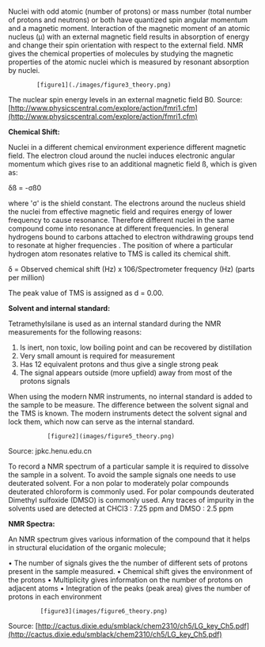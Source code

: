 Nuclei with odd atomic (number of protons) or mass number (total number of protons and neutrons) or both have quantized spin angular momentum and a magnetic moment. Interaction of the magnetic moment of an atomic nucleus (µ) with an external magnetic field results in absorption of energy and change their spin orientation with respect to the external field. NMR gives the chemical properties of molecules by studying the magnetic properties of the atomic nuclei which is measured by resonant absorption by nuclei.


       	    [figure1](./images/figure3_theory.png)



The nuclear spin energy levels in an external magnetic field B0.
Source: [http://www.physicscentral.com/explore/action/fmri1.cfm](http://www.physicscentral.com/explore/action/fmri1.cfm)


**Chemical Shift:**

Nuclei in a different chemical environment experience different magnetic field. The electron cloud around the nuclei induces electronic angular momentum which gives rise to an additional magnetic field ß, which is given as:

δß = -σß0

where 'σ' is the shield constant. The electrons around the nucleus shield the nuclei from effective magnetic field and requires energy of lower frequency to cause resonance. Therefore different nuclei in the same compound come into resonance at different frequencies. In general hydrogens bound to carbons attached to electron withdrawing groups tend to resonate at higher frequencies . The position of where a particular hydrogen atom resonates relative to TMS is called its chemical shift.

δ = Observed chemical shift (Hz) x 106/Spectrometer frequency (Hz) (parts per million)

The peak value of TMS is assigned as d = 0.00.


**Solvent and internal standard:**

Tetramethylsilane is used as an internal standard during the NMR measurements for the following reasons:

1. Is inert, non toxic, low boiling point and can be recovered by distillation
2. Very small amount is required for measurement
3. Has 12 equivalent protons and thus give a single strong peak
4. The signal appears outside (more upfield) away from most of the protons signals

When using the modern NMR instruments, no internal standard is added to the sample to be measure. The difference between the solvent signal and the TMS is known. The modern instruments detect the solvent signal and lock them, which now can serve as the internal standard.


     	       [figure2](images/figure5_theory.png)


Source: jpkc.henu.edu.cn

To record a NMR spectrum of a particular sample it is required to dissolve the sample in a solvent. To avoid the sample signals one needs to use deuterated solvent. For a non polar to moderately polar compounds deuterated chloroform is commonly used. For polar compounds deuterated Dimethyl sulfoxide (DMSO) is commonly used. Any traces of impurity in the solvents used are detected at CHCl3 : 7.25 ppm and DMSO : 2.5 ppm

**NMR Spectra:**

An NMR spectrum gives various information of the compound that it helps in structural elucidation of the organic molecule;

• The number of signals gives the the number of different sets of protons present in the sample measured.
• Chemical shift gives the environment of the protons
• Multiplicity gives information on the number of protons on adjacent atoms
• Integration of the peaks (peak area) gives the number of protons in each environment


  	      	 [figure3](images/figure6_theory.png)



Source: [http://cactus.dixie.edu/smblack/chem2310/ch5/LG_key_Ch5.pdf](http://cactus.dixie.edu/smblack/chem2310/ch5/LG_key_Ch5.pdf)
